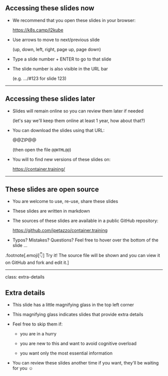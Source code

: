 ## Accessing these slides now

- We recommend that you open these slides in your browser:

  https://k8s.camp/l2kube

- Use arrows to move to next/previous slide

  (up, down, left, right, page up, page down)

- Type a slide number + ENTER to go to that slide

- The slide number is also visible in the URL bar

  (e.g. .../#123 for slide 123)

---

## Accessing these slides later

- Slides will remain online so you can review them later if needed

  (let's say we'll keep them online at least 1 year, how about that?)

- You can download the slides using that URL:

  @@ZIP@@

  (then open the file `@@HTML@@`)

- You will to find new versions of these slides on:

  https://container.training/

---

## These slides are open source

- You are welcome to use, re-use, share these slides

- These slides are written in markdown

- The sources of these slides are available in a public GitHub repository:

  https://github.com/jpetazzo/container.training

- Typos? Mistakes? Questions? Feel free to hover over the bottom of the slide ...

.footnote[.emoji[👇] Try it! The source file will be shown and you can view it on GitHub and fork and edit it.]

<!--
.exercise[
```open https://github.com/jpetazzo/container.training/tree/master/slides/common/about-slides.md```
]
-->

---

class: extra-details

## Extra details

- This slide has a little magnifying glass in the top left corner

- This magnifying glass indicates slides that provide extra details

- Feel free to skip them if:

  - you are in a hurry

  - you are new to this and want to avoid cognitive overload

  - you want only the most essential information

- You can review these slides another time if you want, they'll be waiting for you ☺
